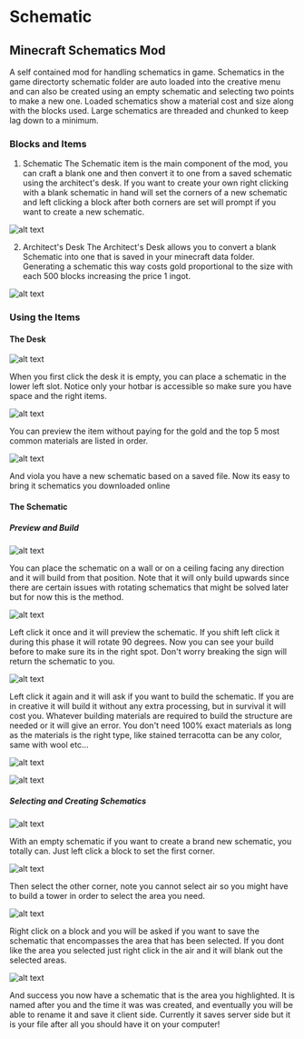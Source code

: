 # Schematic
## Minecraft Schematics Mod
A self contained mod for handling schematics in game. Schematics in the game directorty schematic folder are auto loaded into the creative menu and can also be created using an empty schematic and selecting two points to make a new one. Loaded schematics show a material cost and size along with the blocks used. Large schematics are threaded and chunked to keep lag down to a minimum.

### Blocks and Items

1. Schematic
   The Schematic item is the main component of the mod, you can craft a blank one and then convert it to one from a saved schematic using the architect's desk.  If you want to create your own right clicking with a blank schematic in hand will set the corners of a new schematic and left clicking a block after both corners are set will prompt if you want to create a new schematic. 

![alt text](https://github.com/DomAmato/Schematic/blob/master/images/schematic.png "Schematic")

2. Architect's Desk
   The Architect's Desk allows you to convert a blank Schematic into one that is saved in your minecraft data folder. Generating a schematic this way costs gold proportional to the size with each 500 blocks increasing the price 1 ingot.

![alt text](https://github.com/DomAmato/Schematic/blob/master/images/desk.png "Architect's Desk")

### Using the Items
#### The Desk
![alt text](https://github.com/DomAmato/Schematic/blob/master/images/gui/desk_empty.png "Empty Desk")

   When you first click the desk it is empty, you can place a schematic in the lower left slot. Notice only your hotbar is accessible so make sure you have space and the right items.

![alt text](https://github.com/DomAmato/Schematic/blob/master/images/gui/desk_1.png "Missing the Gold")

   You can preview the item without paying for the gold and the top 5 most common materials are listed in order.
   
![alt text](https://github.com/DomAmato/Schematic/blob/master/images/gui/desk_filled.png "Paying")
   
And viola you have a new schematic based on a saved file. Now its easy to bring it schematics you downloaded online

#### The Schematic
##### Preview and Build
![alt text](https://github.com/DomAmato/Schematic/blob/master/images/buildin/place.png "Place the Schematic")

   You can place the schematic on a wall or on a ceiling facing any direction and it will build from that position. Note that it will only build upwards since there are certain issues with rotating schematics that might be solved later but for now this is the method.
   
![alt text](https://github.com/DomAmato/Schematic/blob/master/images/buildin/preview.png "Preview the Schematic")

   Left click it once and it will preview the schematic. If you shift left click it during this phase it will rotate 90 degrees. Now you can see your build before to make sure its in the right spot. Don't worry breaking the sign will return the schematic to you.
   
![alt text](https://github.com/DomAmato/Schematic/blob/master/images/buildin/ask.png "Do you want to build")

   Left click it again and it will ask if you want to build the schematic. If you are in creative it will build it without any extra processing, but in survival it will cost you. Whatever building materials are required to build the structure are needed or it will give an error. You don't need 100% exact materials as long as the materials is the right type, like stained terracotta can be any color, same with wool etc...
   
![alt text](https://github.com/DomAmato/Schematic/blob/master/images/buildin/error.png "Error!")

![alt text](https://github.com/DomAmato/Schematic/blob/master/images/buildin/built.png "Yay")

##### Selecting and Creating Schematics
![alt text](https://github.com/DomAmato/Schematic/blob/master/images/select/corner1.png "Select Corner 1")

   With an empty schematic if you want to create a brand new schematic, you totally can. Just left click a block to set the first corner.
   
![alt text](https://github.com/DomAmato/Schematic/blob/master/images/select/corner2.png "Select Corner 2")

   Then select the other corner, note you cannot select air so you might have to build a tower in order to select the area you need.
   
![alt text](https://github.com/DomAmato/Schematic/blob/master/images/select/ask.png "Do you want to build")

   Right click on a block and you will be asked if you want to save the schematic that encompasses the area that has been selected. If you dont like the area you selected just right click in the air and it will blank out the selected areas.
   
![alt text](https://github.com/DomAmato/Schematic/blob/master/images/select/success.png "Success!")

   And success you now have a schematic that is the area you highlighted. It is named after you and the time it was was created, and eventually you will be able to rename it and save it client side. Currently it saves server side but it is your file after all you should have it on your computer!
